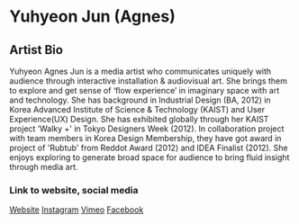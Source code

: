 # Yuhyeon Jun (Agnes)

## Artist Bio

Yuhyeon Agnes Jun is a media artist who communicates uniquely with audience through interactive installation & audiovisual art. She brings them to explore and get sense of ‘flow experience’ in imaginary space with art and technology. She has background in Industrial Design (BA, 2012) in Korea Advanced Institute of Science & Technology (KAIST) and User Experience(UX) Design. She has exhibited globally through her KAIST project ‘Walky +' in Tokyo Designers Week (2012). In collaboration project with team members in Korea Design Membership, they have got award in project of 'Rubtub' from Reddot Award (2012) and IDEA Finalist (2012). 
She enjoys exploring to generate broad space for audience to bring fluid insight through media art.


### Link to website, social media

[Website](www.joyfulmediaartistagnes.com)
[Instagram](https://www.instagram.com/joyfulmediaartist/)
[Vimeo](https://vimeo.com/user30924452)
[Facebook](https://www.facebook.com/jun.yuhyeon.5/)